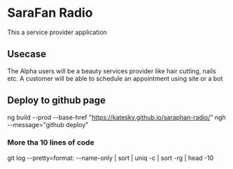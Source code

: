 # SaraFan Radio

This a service provider application

## Usecase
The Alpha users will be a beauty services provider like hair cutting, nails etc.
A customer will be able to schedule an appointment using site or a bot

## Deploy to github page

ng build --prod --base-href "https://katesky.github.io/saraphan-radio/"
ngh --message="github deploy"

### More tha 10 lines of code

git log --pretty=format: --name-only | sort | uniq -c | sort -rg | head -10
